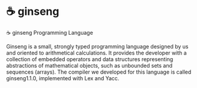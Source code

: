 # :coffee: ginseng
:coffee: ginseng Programming Language

Ginseng is a small, strongly typed programming language designed by us and oriented to arithmetical calculations. It provides the developer with a collection of embedded operators and data structures representing abstractions of mathematical objects, such as unbounded sets and sequences (arrays).
The compiler we developed for this language is called ginseng1.1.0, implemented with Lex and Yacc.
